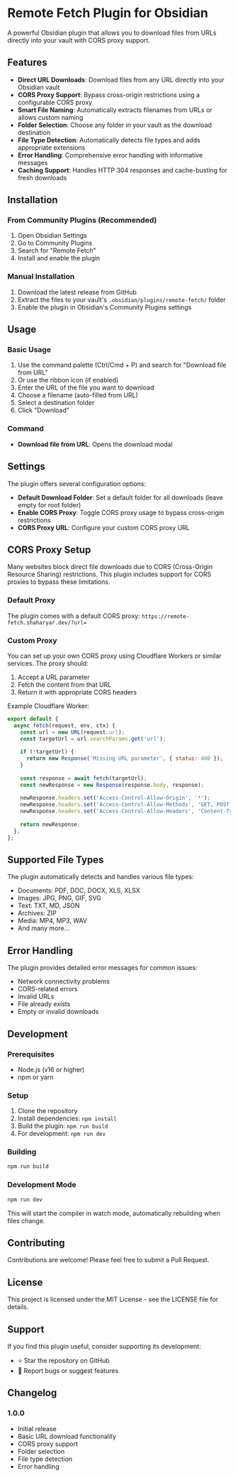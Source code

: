# Remote Fetch Plugin for Obsidian

A powerful Obsidian plugin that allows you to download files from URLs directly into your vault with CORS proxy support.

## Features

- **Direct URL Downloads**: Download files from any URL directly into your Obsidian vault
- **CORS Proxy Support**: Bypass cross-origin restrictions using a configurable CORS proxy
- **Smart File Naming**: Automatically extracts filenames from URLs or allows custom naming
- **Folder Selection**: Choose any folder in your vault as the download destination
- **File Type Detection**: Automatically detects file types and adds appropriate extensions
- **Error Handling**: Comprehensive error handling with informative messages
- **Caching Support**: Handles HTTP 304 responses and cache-busting for fresh downloads

## Installation

### From Community Plugins (Recommended)
1. Open Obsidian Settings
2. Go to Community Plugins
3. Search for "Remote Fetch"
4. Install and enable the plugin

### Manual Installation
1. Download the latest release from GitHub
2. Extract the files to your vault's `.obsidian/plugins/remote-fetch/` folder
3. Enable the plugin in Obsidian's Community Plugins settings

## Usage

### Basic Usage
1. Use the command palette (Ctrl/Cmd + P) and search for "Download file from URL"
2. Or use the ribbon icon (if enabled)
3. Enter the URL of the file you want to download
4. Choose a filename (auto-filled from URL)
5. Select a destination folder
6. Click "Download"

### Command
- **Download file from URL**: Opens the download modal

## Settings

The plugin offers several configuration options:

- **Default Download Folder**: Set a default folder for all downloads (leave empty for root folder)
- **Enable CORS Proxy**: Toggle CORS proxy usage to bypass cross-origin restrictions
- **CORS Proxy URL**: Configure your custom CORS proxy URL

## CORS Proxy Setup

Many websites block direct file downloads due to CORS (Cross-Origin Resource Sharing) restrictions. This plugin includes support for CORS proxies to bypass these limitations.

### Default Proxy
The plugin comes with a default CORS proxy: `https://remote-fetch.shaharyar.dev/?url=`

### Custom Proxy
You can set up your own CORS proxy using Cloudflare Workers or similar services. The proxy should:
1. Accept a URL parameter
2. Fetch the content from that URL
3. Return it with appropriate CORS headers

Example Cloudflare Worker:
```javascript
export default {
  async fetch(request, env, ctx) {
    const url = new URL(request.url);
    const targetUrl = url.searchParams.get('url');
    
    if (!targetUrl) {
      return new Response('Missing URL parameter', { status: 400 });
    }
    
    const response = await fetch(targetUrl);
    const newResponse = new Response(response.body, response);
    
    newResponse.headers.set('Access-Control-Allow-Origin', '*');
    newResponse.headers.set('Access-Control-Allow-Methods', 'GET, POST, PUT, DELETE, OPTIONS');
    newResponse.headers.set('Access-Control-Allow-Headers', 'Content-Type, Authorization');
    
    return newResponse;
  },
};
```

## Supported File Types

The plugin automatically detects and handles various file types:
- Documents: PDF, DOC, DOCX, XLS, XLSX
- Images: JPG, PNG, GIF, SVG
- Text: TXT, MD, JSON
- Archives: ZIP
- Media: MP4, MP3, WAV
- And many more...

## Error Handling

The plugin provides detailed error messages for common issues:
- Network connectivity problems
- CORS-related errors
- Invalid URLs
- File already exists
- Empty or invalid downloads

## Development

### Prerequisites
- Node.js (v16 or higher)
- npm or yarn

### Setup
1. Clone the repository
2. Install dependencies: `npm install`
3. Build the plugin: `npm run build`
4. For development: `npm run dev`

### Building
```bash
npm run build
```

### Development Mode
```bash
npm run dev
```

This will start the compiler in watch mode, automatically rebuilding when files change.

## Contributing

Contributions are welcome! Please feel free to submit a Pull Request.

## License

This project is licensed under the MIT License - see the LICENSE file for details.

## Support

If you find this plugin useful, consider supporting its development:
- ⭐ Star the repository on GitHub
- 🐛 Report bugs or suggest features

## Changelog

### 1.0.0
- Initial release
- Basic URL download functionality
- CORS proxy support
- Folder selection
- File type detection
- Error handling
